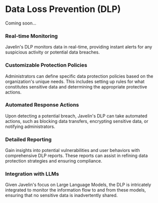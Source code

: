 # Data Loss Prevention (DLP)

Coming soon...

### Real-time Monitoring

Javelin's DLP monitors data in real-time, providing instant alerts for any suspicious activity or potential data breaches.

### Customizable Protection Policies
Administrators can define specific data protection policies based on the organization's unique needs. This includes setting up rules for what constitutes sensitive data and determining the appropriate protective actions.

### Automated Response Actions
Upon detecting a potential breach, Javelin's DLP can take automated actions, such as blocking data transfers, encrypting sensitive data, or notifying administrators.

### Detailed Reporting
Gain insights into potential vulnerabilities and user behaviors with comprehensive DLP reports. These reports can assist in refining data protection strategies and ensuring compliance.

### Integration with LLMs
Given Javelin's focus on Large Language Models, the DLP is intricately integrated to monitor the information flow to and from these models, ensuring that no sensitive data is inadvertently shared.
